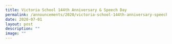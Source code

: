 ```yaml
---
title: Victoria School 144th Anniversary & Speech Day
permalink: /announcements/2020/victoria-school-144th-anniversary-speech-day/
date: 2020-07-01
layout: post
description: ""
image: ""
---
```

